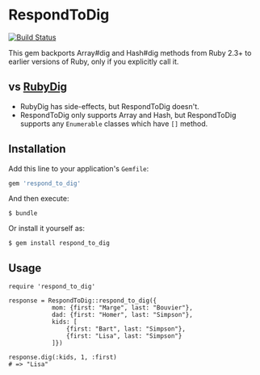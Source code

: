 RespondToDig
===

[![Build Status](https://travis-ci.org/announce/respond_to_dig.svg?branch=master)](https://travis-ci.org/announce/respond_to_dig)

This gem backports Array#dig and Hash#dig methods from Ruby 2.3+ to earlier versions of Ruby, only if you explicitly call it.

## vs [RubyDig](https://github.com/Invoca/ruby_dig)
* RubyDig has side-effects, but RespondToDig doesn't.
* RespondToDig only supports Array and Hash, but RespondToDig supports any `Enumerable` classes which have `[]` method.

## Installation

Add this line to your application's `Gemfile`:

```ruby
gem 'respond_to_dig'
```

And then execute:

    $ bundle

Or install it yourself as:

    $ gem install respond_to_dig

## Usage

```
require 'respond_to_dig'

response = RespondToDig::respond_to_dig({
            mom: {first: "Marge", last: "Bouvier"},
            dad: {first: "Homer", last: "Simpson"},
            kids: [
                {first: "Bart", last: "Simpson"},
                {first: "Lisa", last: "Simpson"}
            ]})

response.dig(:kids, 1, :first)
# => "Lisa"
```
